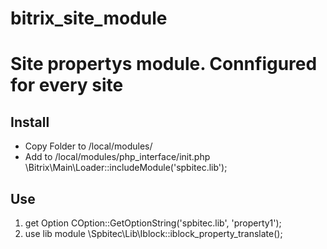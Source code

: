 # bitrix_site_module
Site propertys module. Connfigured for every site 
===========================================

## Install
* Copy Folder to /local/modules/
* Add to /local/modules/php_interface/init.php 
\Bitrix\Main\Loader::includeModule('spbitec.lib');

## Use
1. get Option
    COption::GetOptionString('spbitec.lib', 'property1');
2. use lib module
    \Spbitec\Lib\Iblock::iblock_property_translate();
